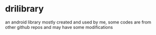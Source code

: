 # drilibrary
an android library mostly created and used by me, some codes are from other github repos and may have some modifications
